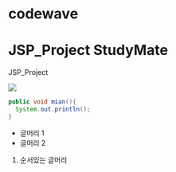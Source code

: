 # codewave
# JSP_Project StudyMate
JSP_Project

<img width="{100%}" src="{/Users/chosangsu/Desktop/studymate_main.png}"/>

``` java
public void mian(){
  System.out.println();
}
```

- 글머리 1
- 글머리 2

1. 순서있는 글머리
